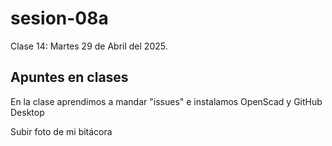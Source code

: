 # sesion-08a

Clase 14: Martes 29 de Abril del 2025.

## Apuntes en clases

En la clase aprendimos a mandar "issues" e instalamos OpenScad y GitHub Desktop

Subir foto de mi bitácora

